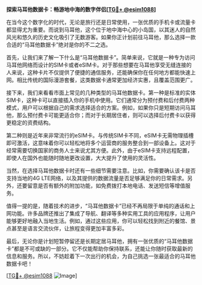 **探索马耳他数据卡：畅游地中海的数字伴侣[[TG💪+ @esim1088](https://t.me/s/esim1088)]**

在当今这个数字化的时代，无论是旅行还是日常使用，一张优质的手机卡或流量卡都显得尤为重要。而说到马耳他，这个位于地中海中心的小岛国，以其迷人的自然风光和悠久的历史文化吸引了无数游客。如果你正计划前往马耳他，那么选择一款合适的“马耳他数据卡”绝对是你的不二之选。

首先，让我们来了解一下什么是“马耳他数据卡”。简单来说，它就是一种专为访问马耳他网络而设计的SIM卡或者eSIM卡。对于那些想要在马耳他享受无缝连接的人来说，这种卡片不仅提供了便捷的通信服务，还能确保你在任何地方都能快速上网。相比传统的国际漫游套餐，这类数据卡通常更加经济实惠，且覆盖范围更广。

接下来，我们来看看市面上常见的几种类型的马耳他数据卡。第一种是标准的实体SIM卡，这种卡可以直接插入你的手机中使用。它们通常分为预付费和后付费两种模式，用户可以根据自己的需求选择适合的方案。例如，如果你只是短期访问马耳他，那么预付费卡可能更适合你；而对于长期居住者，则可以选择后付费卡以获得更稳定的资费结构。

第二种则是近年来非常流行的eSIM卡。与传统SIM卡不同，eSIM卡无需物理插槽即可激活，这意味着你可以轻松地将多个运营商的服务整合到一部设备上。这对于经常需要切换国家的商务人士来说尤其方便。此外，由于eSIM卡支持远程配置，即使人在国外也能随时随地更改设置，大大提升了使用的灵活性。

当然，在选择马耳他数据卡时还有一些细节需要注意。比如，你需要确认该卡是否支持当地的4G LTE网络，以及其提供的数据流量是否足够满足你的日常需求。另外，还要留意是否有额外的附加功能，如免费拨打本地电话、发送短信等增值服务。

值得一提的是，随着技术的进步，“马耳他数据卡”已经不再局限于单纯的通话和上网功能。许多品牌还推出了集成了导航、翻译等多种实用工具的应用程序，让用户能够更好地融入当地生活。例如，通过这些应用，你可以轻松找到附近的餐馆、景点甚至是语言交流伙伴，让旅程变得更加丰富多彩。

最后，无论你是计划短暂停留还是长期定居马耳他，拥有一张优质的“马耳他数据卡”都是不可或缺的一部分。它不仅能帮助你保持联系，还能让你随时获取最新的信息和服务。所以，不妨趁着下一次出行的机会，为自己挑选一张最适合的马耳他数据卡吧！

[[TG💪+ @esim1088](https://t.me/s/esim1088) ![Image](https://i.postimg.cc/4NQfJmqS/Snipaste-2025-05-13-00-14-12.png)]